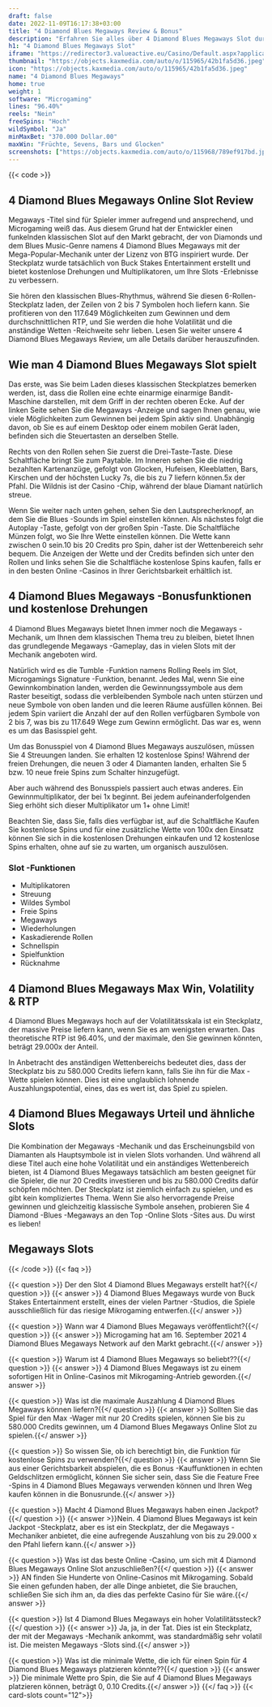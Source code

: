 ```yaml
---
draft: false
date: 2022-11-09T16:17:38+03:00
title: "4 Diamond Blues Megaways Review & Bonus"
description: "Erfahren Sie alles über 4 Diamond Blues Megaways Slot durch RTP von Microgaming, Funktionen, Auszahlungen, Volatilität und erhalten Sie kostenlose Spins und Boni von den Top -Online -Casinos!"
h1: "4 Diamond Blues Megaways Slot"
iframe: "https://redirector3.valueactive.eu/Casino/Default.aspx?applicationid=4123&gameid=4DiamondBluesDesktop&ul=en&playmode=demo&serverid=21113&lobbyURL="
thumbnail: "https://objects.kaxmedia.com/auto/o/115965/42b1fa5d36.jpeg"
icon: "https://objects.kaxmedia.com/auto/o/115965/42b1fa5d36.jpeg"
name: "4 Diamond Blues Megaways"
home: true
weight: 1
software: "Microgaming"
lines: "96.40%"
reels: "Nein"
freeSpins: "Hoch"
wildSymbol: "Ja"
minMaxBet: "370.000 Dollar.00"
maxWin: "Früchte, Sevens, Bars und Glocken"
screenshots: ["https://objects.kaxmedia.com/auto/o/115968/789ef917bd.jpeg"]
---
```


{{< code >}}<h2>4 Diamond Blues Megaways Online Slot Review</h2><p>Megaways -Titel sind für Spieler immer aufregend und ansprechend, und Microgaming weiß das. Aus diesem Grund hat der Entwickler einen funkelnden klassischen Slot auf den Markt gebracht, der von Diamonds und dem Blues Music-Genre namens 4 Diamond Blues Megaways mit der Mega-Popular-Mechanik unter der Lizenz von BTG inspiriert wurde. Der Steckplatz wurde tatsächlich von Buck Stakes Entertainment erstellt und bietet kostenlose Drehungen und Multiplikatoren, um Ihre Slots -Erlebnisse zu verbessern.</p><p>Sie hören den klassischen Blues-Rhythmus, während Sie diesen 6-Rollen-Steckplatz laden, der Zeilen von 2 bis 7 Symbolen hoch liefern kann. Sie profitieren von den 117.649 Möglichkeiten zum Gewinnen und dem durchschnittlichen RTP, und Sie werden die hohe Volatilität und die anständige Wetten -Reichweite sehr lieben. Lesen Sie weiter unsere 4 Diamond Blues Megaways Review, um alle Details darüber herauszufinden.</p><h2>Wie man 4 Diamond Blues Megaways Slot spielt</h2><p>Das erste, was Sie beim Laden dieses klassischen Steckplatzes bemerken werden, ist, dass die Rollen eine echte einarmige einarmige Bandit-Maschine darstellen, mit dem Griff in der rechten oberen Ecke. Auf der linken Seite sehen Sie die Megaways -Anzeige und sagen Ihnen genau, wie viele Möglichkeiten zum Gewinnen bei jedem Spin aktiv sind. Unabhängig davon, ob Sie es auf einem Desktop oder einem mobilen Gerät laden, befinden sich die Steuertasten an derselben Stelle.</p><p>Rechts von den Rollen sehen Sie zuerst die Drei-Taste-Taste. Diese Schaltfläche bringt Sie zum Paytable. Im Inneren sehen Sie die niedrig bezahlten Kartenanzüge, gefolgt von Glocken, Hufeisen, Kleeblatten, Bars, Kirschen und der höchsten Lucky 7s, die bis zu 7 liefern können.5x der Pfahl. Die Wildnis ist der Casino -Chip, während der blaue Diamant natürlich streue.</p><p>Wenn Sie weiter nach unten gehen, sehen Sie den Lautsprecherknopf, an dem Sie die Blues -Sounds im Spiel einstellen können. Als nächstes folgt die Autoplay -Taste, gefolgt von der großen Spin -Taste. Die Schaltfläche Münzen folgt, wo Sie Ihre Wette einstellen können. Die Wette kann zwischen 0 sein.10 bis 20 Credits pro Spin, daher ist der Wettenbereich sehr bequem. Die Anzeigen der Wette und der Credits befinden sich unter den Rollen und links sehen Sie die Schaltfläche kostenlose Spins kaufen, falls er in den besten Online -Casinos in Ihrer Gerichtsbarkeit erhältlich ist.</p><h2>4 Diamond Blues Megaways -Bonusfunktionen und kostenlose Drehungen</h2><p>4 Diamond Blues Megaways bietet Ihnen immer noch die Megaways -Mechanik, um Ihnen dem klassischen Thema treu zu bleiben, bietet Ihnen das grundlegende Megaways -Gameplay, das in vielen Slots mit der Mechanik angeboten wird.</p><p>Natürlich wird es die Tumble -Funktion namens Rolling Reels im Slot, Microgamings Signature -Funktion, benannt. Jedes Mal, wenn Sie eine Gewinnkombination landen, werden die Gewinnungssymbole aus dem Raster beseitigt, sodass die verbleibenden Symbole nach unten stürzen und neue Symbole von oben landen und die leeren Räume ausfüllen können. Bei jedem Spin variiert die Anzahl der auf den Rollen verfügbaren Symbole von 2 bis 7, was bis zu 117.649 Wege zum Gewinn ermöglicht. Das war es, wenn es um das Basisspiel geht.</p><p>Um das Bonusspiel von 4 Diamond Blues Megaways auszulösen, müssen Sie 4 Streuungen landen. Sie erhalten 12 kostenlose Spins! Während der freien Drehungen, die neuen 3 oder 4 Diamanten landen, erhalten Sie 5 bzw. 10 neue freie Spins zum Schalter hinzugefügt.</p><p>Aber auch während des Bonusspiels passiert auch etwas anderes. Ein Gewinnmultiplikator, der bei 1x beginnt. Bei jedem aufeinanderfolgenden Sieg erhöht sich dieser Multiplikator um 1+ ohne Limit!</p><p>Beachten Sie, dass Sie, falls dies verfügbar ist, auf die Schaltfläche Kaufen Sie kostenlose Spins und für eine zusätzliche Wette von 100x den Einsatz können Sie sich in die kostenlosen Drehungen einkaufen und 12 kostenlose Spins erhalten, ohne auf sie zu warten, um organisch auszulösen.</p><h3>
Slot -Funktionen</h3><ul>
<li></span>
Multiplikatoren</li>
<li></span>
Streuung</li>
<li></span>
Wildes Symbol</li>
<li></span>
Freie Spins</li>
<li></span>
Megaways</li>
<li></span>
Wiederholungen</li>
<li></span>
Kaskadierende Rollen</li>
<li></span>
Schnellspin</li>
<li></span>
Spielfunktion</li>
<li></span>
Rücknahme</li></ul><h2>4 Diamond Blues Megaways Max Win, Volatility & RTP</h2><p>4 Diamond Blues Megaways hoch auf der Volatilitätsskala ist ein Steckplatz, der massive Preise liefern kann, wenn Sie es am wenigsten erwarten. Das theoretische RTP ist 96.40%, und der maximale, den Sie gewinnen könnten, beträgt 29.000x der Anteil.</p><p>In Anbetracht des anständigen Wettenbereichs bedeutet dies, dass der Steckplatz bis zu 580.000 Credits liefern kann, falls Sie ihn für die Max -Wette spielen können. Dies ist eine unglaublich lohnende Auszahlungspotential, eines, das es wert ist, das Spiel zu spielen.</p><h2>4 Diamond Blues Megaways Urteil und ähnliche Slots</h2><p>Die Kombination der Megaways -Mechanik und das Erscheinungsbild von Diamanten als Hauptsymbole ist in vielen Slots vorhanden. Und während all diese Titel auch eine hohe Volatilität und ein anständiges Wettenbereich bieten, ist 4 Diamond Blues Megaways tatsächlich am besten geeignet für die Spieler, die nur 20 Credits investieren und bis zu 580.000 Credits dafür schöpfen möchten. Der Steckplatz ist ziemlich einfach zu spielen, und es gibt kein kompliziertes Thema. Wenn Sie also hervorragende Preise gewinnen und gleichzeitig klassische Symbole ansehen, probieren Sie 4 Diamond -Blues -Megaways an den Top -Online Slots -Sites aus. Du wirst es lieben!</p><h2>Megaways Slots</h2>
{{< /code >}}
{{< faq >}}

{{< question >}} Der den Slot 4 Diamond Blues Megaways erstellt hat?{{</ question >}}
{{< answer >}} 4 Diamond Blues Megaways wurde von Buck Stakes Entertainment erstellt, eines der vielen Partner -Studios, die Spiele ausschließlich für das riesige Mikrogaming entwerfen.{{</ answer >}}

{{< question >}} Wann war 4 Diamond Blues Megaways veröffentlicht?{{</ question >}}
{{< answer >}} Microgaming hat am 16. September 2021 4 Diamond Blues Megaways Network auf den Markt gebracht.{{</ answer >}}

{{< question >}} Warum ist 4 Diamond Blues Megaways so beliebt??{{</ question >}}
{{< answer >}} 4 Diamond Blues Megaways ist zu einem sofortigen Hit in Online-Casinos mit Mikrogaming-Antrieb geworden.{{</ answer >}}

{{< question >}} Was ist die maximale Auszahlung 4 Diamond Blues Megaways können liefern?{{</ question >}}
{{< answer >}} Sollten Sie das Spiel für den Max -Wager mit nur 20 Credits spielen, können Sie bis zu 580.000 Credits gewinnen, um 4 Diamond Blues Megaways Online Slot zu spielen.{{</ answer >}}

{{< question >}} So wissen Sie, ob ich berechtigt bin, die Funktion für kostenlose Spins zu verwenden?{{</ question >}}
{{< answer >}} Wenn Sie aus einer Gerichtsbarkeit abspielen, die es Bonus -Kauffunktionen in echten Geldschlitzen ermöglicht, können Sie sicher sein, dass Sie die Feature Free -Spins in 4 Diamond Blues Megaways verwenden können und Ihren Weg kaufen können in die Bonusrunde.{{</ answer >}}

{{< question >}} Macht 4 Diamond Blues Megaways haben einen Jackpot?{{</ question >}}
{{< answer >}}Nein. 4 Diamond Blues Megaways ist kein Jackpot -Steckplatz, aber es ist ein Steckplatz, der die Megaways -Mechaniker anbietet, die eine aufregende Auszahlung von bis zu 29.000 x den Pfahl liefern kann.{{</ answer >}}

{{< question >}} Was ist das beste Online -Casino, um sich mit 4 Diamond Blues Megaways Online Slot anzuschließen?{{</ question >}}
{{< answer >}} AN finden Sie Hunderte von Online-Casinos mit Mikrogaming. Sobald Sie einen gefunden haben, der alle Dinge anbietet, die Sie brauchen, schließen Sie sich ihm an, da dies das perfekte Casino für Sie wäre.{{</ answer >}}

{{< question >}} Ist 4 Diamond Blues Megaways ein hoher Volatilitätssteck?{{</ question >}}
{{< answer >}} Ja, ja, in der Tat. Dies ist ein Steckplatz, der mit der Megaways -Mechanik ankommt, was standardmäßig sehr volatil ist. Die meisten Megaways -Slots sind.{{</ answer >}}

{{< question >}} Was ist die minimale Wette, die ich für einen Spin für 4 Diamond Blues Megaways platzieren könnte??{{</ question >}}
{{< answer >}} Die minimale Wette pro Spin, die Sie auf 4 Diamond Blues Megaways platzieren können, beträgt 0, 0.10 Credits.{{</ answer >}}
{{</ faq >}}
{{< card-slots count="12">}}